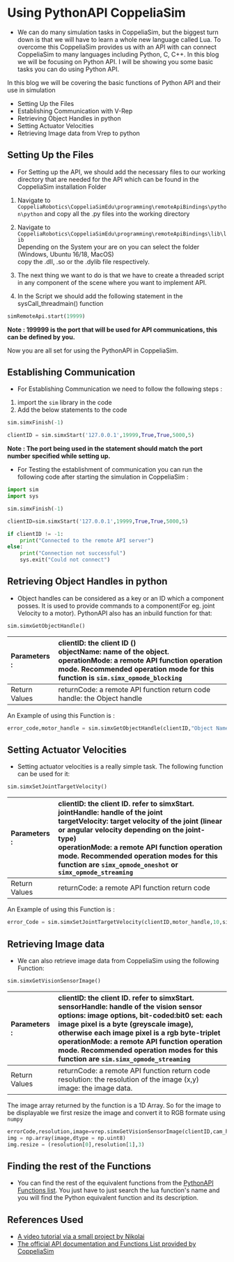 # Using PythonAPI CoppeliaSim
* We can do many simulation tasks in CoppeliaSim, but the biggest turn down is that we will have to learn a whole new language called Lua. To overcome this CoppeliaSim provides us with an API with can connect CoppeliaSim to many languages including Python, C, C++. In this blog we will be focusing on Python API. I will be showing you some basic tasks you can do using Python API.

In this blog we will be covering the basic functions of Python API and their use in simulation</br>
* Setting Up the Files</br>
* Establishing Communication with V-Rep</br>
* Retrieving Object Handles in python</br>
* Setting Actuator Velocities</br>
* Retrieving Image data from Vrep to python</br>

 
## Setting Up the Files
* For Setting up the API, we should add the necessary files to our working directory that are needed for the API which can be found in the CoppeliaSim installation Folder

1) Navigate to `CoppeliaRobotics\CoppeliaSimEdu\programming\remoteApiBindings\python\python` and copy all the .py files into the working directory</br>
2) Navigate to `CoppeliaRobotics\CoppeliaSimEdu\programming\remoteApiBindings\lib\lib`</br>
  Depending on the System your are on you can select the folder (Windows, Ubuntu 16/18, MacOS)</br>
  copy the .dll, .so or the .dylib file respectively.
 
3) The next thing we want to do is that we have to create a threaded script in any component of the scene where you want to implement API.
4) In the Script we should add the following statement in the sysCall_threadmain() function

```python
simRemoteApi.start(19999)
```

**Note : 199999 is the port that will be used for API communications, this can be defined by you.**

Now you are all set for using the PythonAPI in CoppeliaSim.
## Establishing Communication
* For Establishing Communication we need to follow the following steps :</br>
1) import the `sim` library in the code</br>
2) Add the below statements to the code

```python
sim.simxFinish(-1)

clientID = sim.simxStart('127.0.0.1',19999,True,True,5000,5)
```
**Note : The port being used in the statement should match the port number specified while setting up.**

* For Testing the establishment of communication you can run the following code after starting the simulation in CoppeliaSim :
```python
import sim
import sys

sim.simxFinish(-1)

clientID=sim.simxStart('127.0.0.1',19999,True,True,5000,5)

if clientID != -1:
    print("Connected to the remote API server")
else:
    print("Connection not successful")
    sys.exit("Could not connect")
```
## Retrieving Object Handles in python
* Object handles can be considered as a key or an ID which a component posses. It is used to provide commands to a component(For eg. joint Velocity to a motor). PythonAPI also has an inbuild function for that:

```python
sim.simxGetObjectHandle()
```

| Parameters : | clientID: the client ID () </br> objectName: name of the object. </br>operationMode: a remote API function operation mode. Recommended operation mode for this function is `sim.simx_opmode_blocking`  |
| :--- | :--- |
|Return Values| returnCode: a remote API function return code </br> handle: the Object handle|

An Example of using this Function is :
```python
error_code,motor_handle = sim.simxGetObjectHandle(clientID,"Object Name in CoppeliaSim", sim.simx_opmode_oneshot_wait)
```
## Setting Actuator Velocities
* Setting actuator velocities is a really simple task. The following function can be used for it:

```python
sim.simxSetJointTargetVelocity()
```
| Parameters : | clientID: the client ID. refer to simxStart.</br>jointHandle: handle of the joint</br>targetVelocity: target velocity of the joint (linear or angular velocity depending on the joint-type)</br>operationMode: a remote API function operation mode. Recommended operation modes for this function are `simx_opmode_oneshot` or `simx_opmode_streaming`   |
| :--- | :--- |
|Return Values| returnCode: a remote API function return code |

An Example of using this Function is :
```python
error_Code = sim.simxSetJointTargetVelocity(clientID,motor_handle,10,sim.simx_opmode_streaming)
```
## Retrieving Image data 
* We can also retrieve image data from CoppeliaSim using the following Function:

```python
sim.simxGetVisionSensorImage()
```
| Parameters : | clientID: the client ID. refer to simxStart.</br>sensorHandle: handle of the vision sensor</br>options: image options, bit-coded:bit0 set: each image pixel is a byte (greyscale image), otherwise each image pixel is a rgb byte-triplet</br>operationMode: a remote API function operation mode. Recommended operation modes for this function are `sim.simx_opmode_streaming` |
| :--- | :--- |
|Return Values| returnCode: a remote API function return code</br>resolution: the resolution of the image (x,y)<br/>image: the image data.  |


The image array returned by the function is a 1D Array. So for the image to be displayable we first resize the image and convert it to RGB formate using `numpy`


```python
errorCode,resolution,image=vrep.simxGetVisionSensorImage(clientID,cam_handle,0,vrep.simx_opmode_streaming)
img = np.array(image,dtype = np.uint8)
img.resize = (resolution[0],resolution[1],3)
```
## Finding the rest of the Functions 
* You can find the rest of the equivalent functions from the [PythonAPI Functions list](https://www.coppeliarobotics.com/helpFiles/en/remoteApiFunctionsPython.htm). You just have to just search the lua function's name and you will find the Python equivalent function and its description. 

## References Used
* [A video tutorial via a small project by Nikolai](https://youtu.be/SQont-mTnfM)</br>
* [The official API documentation and Functions List provided by CoppeliaSim](https://www.coppeliarobotics.com/helpFiles/en/remoteApiFunctionsPython.htm)</br>
